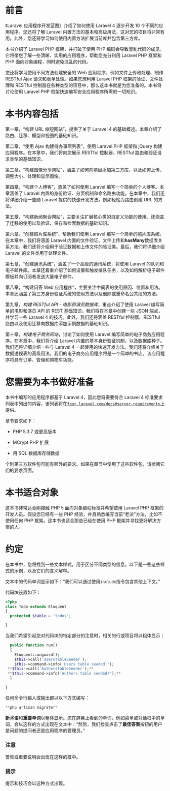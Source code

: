 # 前言

《Laravel 应用程序开发蓝图》介绍了如何使用 Laravel 4 逐步开发 10 个不同的应用程序。您还将了解 Laravel 内置方法的基本和高级用法，这对您的项目将非常有用。此外，您还将学习如何使用内置方法扩展当前库并包含第三方库。

本书介绍了 Laravel PHP 框架，并打破了使用 PHP 编码会导致混乱代码的成见。它将带您了解一些清晰、实用的应用程序，帮助您充分利用 Laravel PHP 框架和 PHP 面向对象编程，同时避免混乱的代码。

您还将学习使用不同方法创建安全的 Web 应用程序，例如文件上传和处理、制作 RESTful Ajax 请求和表单处理。如果您想利用 Laravel PHP 框架的验证、文件处理和 RESTful 控制器在各种类型的项目中，那么这本书就是为您准备的。本书将讨论使用 Laravel PHP 框架快速编写安全应用程序所需的一切知识。

# 本书内容包括

第一章，“构建 URL 缩短网站”，提供了关于 Laravel 4 的基础概述。本章介绍了路由、迁移、模型和视图的基础知识。

第二章，“使用 Ajax 构建待办事项列表”，使用 Laravel PHP 框架和 jQuery 构建应用程序。在本章中，我们将向您展示 RESTful 控制器、RESTful 路由和验证请求类型的基础知识。

第三章，“构建图像分享网站”，涵盖了如何向项目添加第三方库，以及如何上传、调整大小、处理和显示图像。

第四章，“构建个人博客”，涵盖了如何使用 Laravel 编写一个简单的个人博客。本章涵盖了 Laravel 内置的身份验证、分页机制和命名路由功能。在本章中，我们还将详细介绍一些随 Laravel 提供的快速开发方法，例如轻松为路由创建 URL 的方法。

第五章，“构建新闻聚合网站”，主要关注扩展核心类的自定义功能的使用。还涵盖了迁移的使用以及验证、保存和检索数据的基础知识。

第六章，“创建照片库系统”，帮助我们使用 Laravel 编写一个简单的照片库系统。在本章中，我们将涵盖 Laravel 内置的文件验证、文件上传和**hasMany**数据库关系方法。我们还将介绍用于验证数据和上传文件的验证类。最后，我们将详细介绍 Laravel 的文件类用于处理文件。

第七章，“创建通讯系统”，涵盖了一个高级的通讯系统，将使用 Laravel 的队列和电子邮件库。本章还着重介绍了如何设置和触发排队任务，以及如何解析电子邮件模板并向订阅者发送大量电子邮件。

第八章，“构建问答 Web 应用程序”，主要关注中间表的使用原因、位置和用法。本章还涵盖了第三方身份验证系统的使用方法以及删除或重命名公共段的方法。

第九章，*构建 RESTful API - 电影和演员数据库*，重点介绍了使用 Laravel 编写简单的电影和演员 API 的 REST 基础知识。我们将在本章中创建一些 JSON 端点，并学习一些 Laravel 4 的技巧。此外，我们还将涵盖 RESTful 控制器、RESTful 路由以及使用迁移向数据库添加示例数据的基础知识。

第十章，*构建电子商务网站*，讨论了如何使用 Laravel 编写简单的电子商务应用程序。在本章中，我们将介绍 Laravel 内置的基本身份验证机制，以及数据库种子。我们还将详细介绍一些与 Laravel 4 一起使用的快速开发方法。我们还将介绍关于数据透视表的高级用法。我们的电子商务应用程序将是一个简单的书店。该应用程序将具有订单、管理和购物车功能。

# 您需要为本书做好准备

本书中编写的应用程序都基于 Laravel 4，因此您将需要符合 Laravel 4 标准要求列表中列出的内容，该列表将在[`four.laravel.com/docs#server-requirements`](http://four.laravel.com/docs#server-requirements)上提供。

章节要求如下：

+   PHP 5.3.7 或更高版本

+   MCrypt PHP 扩展

+   用 SQL 数据库存储数据

个别第三方软件包可能有额外的要求。如果在章节中使用了这些软件包，请参阅它们的要求页面。

# 本书适合对象

这本书非常适合刚接触 PHP 5 面向对象编程标准并希望使用 Laravel PHP 框架的开发人员。假设您已经有一些 PHP 经验，并且熟悉编写当前“老派”方法，比如不使用任何 PHP 框架。这本书也适合那些已经在使用 PHP 框架并寻找更好解决方案的人。

# 约定

在本书中，您将找到一些文本样式，用于区分不同类型的信息。以下是一些这些样式的示例，以及它们的含义解释。

文本中的代码单词显示如下：“我们可以通过使用`include`指令包含其他上下文。”

代码块设置如下：

```php
<?php
class Todo extends Eloquent
{
  protected $table = 'todos';

}
```

当我们希望引起您对代码块的特定部分的注意时，相关的行或项目将以粗体显示：

```php
  public function run()
  {
    Eloquent::unguard();
    $this->call('UsersTableSeeder');
    $this->command->info('Users table seeded!');
 **$this->call('AuthorsTableSeeder');**
 **$this->command->info('Authors table seeded!');**
  }

}
```

任何命令行输入或输出都以以下方式编写：

```php
**php artisan migrate**

```

**新术语**和**重要单词**以粗体显示。您在屏幕上看到的单词，例如菜单或对话框中的单词，会以这样的方式出现在文本中：“然后，我们检查点击了**最佳答案**按钮的用户是问题的提问者还是应用程序的管理员。”

### 注意

警告或重要说明会出现在这样的框中。

### 提示

提示和技巧会以这种方式出现。
